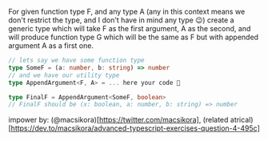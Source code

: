 For given function type F, and any type A (any in this context means we don't restrict the type, and I don't have in mind any type 😉) create a generic type which will take F as the first argument, A as the second, and will produce function type G which will be the same as F but with appended argument A as a first one.

```typescript
// lets say we have some function type
type SomeF = (a: number, b: string) => number
// and we have our utility type
type AppendArgument<F, A> = ... here your code 💪

type FinalF = AppendArgument<SomeF, boolean> 
// FinalF should be (x: boolean, a: number, b: string) => number
```

impower by: (@macsikora)[https://twitter.com/macsikora], (related atrical)[https://dev.to/macsikora/advanced-typescript-exercises-question-4-495c]
